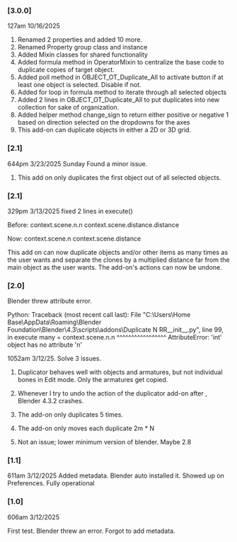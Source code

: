 ### [3.0.0]

127am 10/16/2025

1. Renamed 2 properties and added 10 more.
2. Renamed Property group class and instance
3. Added Mixin classes for shared functionality
4. Added formula method in OperatorMixin to centralize the base code to duplicate copies of target object.
5. Added poll method in OBJECT_OT_Duplicate_All to activate button if at least one object is selected. Disable if not.
6. Added for loop in formula method to iterate through all selected objects
7. Added 2 lines in OBJECT_OT_Duplicate_All to put duplicates into new collection for sake of organization.
8. Added helper method change_sign to return either positive or negative 1 based on direction selected on the dropdowns for the axes
9. This add-on can duplicate objects in either a 2D or 3D grid.

### [2.1]

644pm 3/23/2025 Sunday Found a minor issue.

1. This add on only duplicates the first object out of all selected objects.

### [2.1]

329pm 3/13/2025
fixed 2 lines in execute()

Before:
context.scene.n.n
context.scene.distance.distance

Now:
context.scene.n
context.scene.distance

This add on can now duplicate objects and/or other items as many times as the user wants and separate the clones by a multiplied distance far from the main object as the user wants. The add-on's actions can now be undone.

### [2.0]

Blender threw attribute error.

Python: Traceback (most recent call last):
File "C:\Users\Home Base\AppData\Roaming\Blender Foundation\Blender\4.3\scripts\addons\Duplicate N RR\_\_init\_\_.py", line 99, in execute
many = context.scene.n.n
^^^^^^^^^^^^^^^^^
AttributeError: 'int' object has no attribute 'n'

1052am 3/12/25. Solve 3 issues.

1. Duplicator behaves well with objects and armatures, but not individual bones in Edit mode.
   Only the armatures get copied.
2. Whenever I try to undo the action of the duplicator add-on after , Blender 4.3.2 crashes.
3. The add-on only duplicates 5 times.
4. The add-on only moves each duplicate 2m \* N

5. Not an issue; lower minimum version of blender. Maybe 2.8

### [1.1]

611am 3/12/2025
Added metadata. Blender auto installed it. Showed up on Preferences. Fully operational

### [1.0]

606am 3/12/2025

First test. Blender threw an error. Forgot to add metadata.
